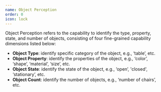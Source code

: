 ```yaml
---
name: Object Perception
order: 0
icon: lock
---
```


Object Perception refers to the capability to identify the type, property, state, and number of objects, consisting of four fine-grained capability dimensions listed below:

- **Object Type**: identify specific category of the object, e.g., ‘table’, etc.
- **Object Property**: identify the properties of the object, e.g., ‘color’, ‘shape’, ‘material’, ‘size’, etc.
- **Object State**: identify the state of the object, e.g., ‘open’, 'closed', ‘stationary’, etc.
- **Object Count**: identify the number of objects, e.g., ‘number of chairs’, etc.
